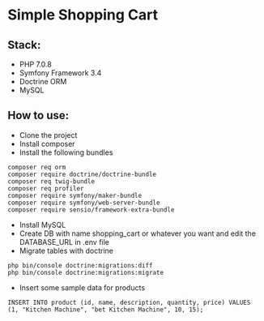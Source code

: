 # Simple Shopping Cart 

## Stack:

- PHP 7.0.8
- Symfony Framework 3.4
- Doctrine ORM
- MySQL
 
## How to use:

- Clone the project
- Install composer
- Install the following bundles
```
composer req orm
composer require doctrine/doctrine-bundle
composer req twig-bundle
composer req profiler
composer require symfony/maker-bundle
composer require symfony/web-server-bundle
composer require sensio/framework-extra-bundle
```
- Install MySQL
- Create DB with name shopping_cart or whatever you want and edit the DATABASE_URL in .env file
- Migrate tables with doctrine
```
php bin/console doctrine:migrations:diff
php bin/console doctrine:migrations:migrate
```
- Insert some sample data for products
```
INSERT INTO product (id, name, description, quantity, price) VALUES (1, "Kitchen Machine", "bet Kitchen Machine", 10, 15);
```

